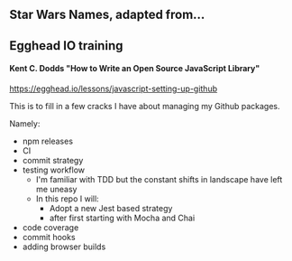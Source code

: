 ## Star Wars Names, adapted from...

## Egghead IO training

#### Kent C. Dodds "How to Write an Open Source JavaScript Library"

https://egghead.io/lessons/javascript-setting-up-github



This is to fill in a few cracks I have about managing my Github packages. 

Namely:

- npm releases
- CI
- commit strategy
- testing workflow
  - I'm familiar with TDD but the constant shifts in landscape have left me uneasy
  - In this repo I will:
    - Adopt a new Jest based strategy
    - after first starting with Mocha and Chai
- code coverage
- commit hooks
- adding browser builds
